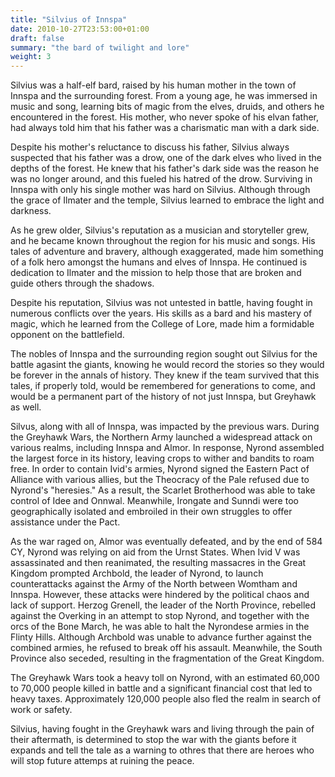 ```yaml
---
title: "Silvius of Innspa"
date: 2010-10-27T23:53:00+01:00
draft: false
summary: "the bard of twilight and lore"
weight: 3
---
```

Silvius was a half-elf bard, raised by his human mother in the town of Innspa and the surrounding forest. From a young age, he was immersed in music and song, learning bits of magic from the elves, druids, and others he encountered in the forest. His mother, who never spoke of his elvan father, had always told him that his father was a charismatic man with a dark side.

Despite his mother's reluctance to discuss his father, Silvius always suspected that his father was a drow, one of the dark elves who lived in the depths of the forest. He knew that his father's dark side was the reason he was no longer around, and this fueled his hatred of the drow. Surviving in Innspa with only his single mother was hard on Silvius. Although through the grace of Ilmater and the temple, Silvius learned to embrace the light and darkness. 

As he grew older, Silvius's reputation as a musician and storyteller grew, and he became known throughout the region for his music and songs. His tales of adventure and bravery, although exaggerated, made him something of a folk hero amongst the humans and elves of Innspa. He continued is dedication to Ilmater and the mission to help those that are broken and guide others through the shadows.

Despite his reputation, Silvius was not untested in battle, having fought in numerous conflicts over the years. His skills as a bard and his mastery of magic, which he learned from the College of Lore, made him a formidable opponent on the battlefield.

The nobles of Innspa and the surrounding region sought out Silvius for the battle agasint the giants, knowing he would record the stories so they would be forever in the annals of history. They knew if the team survived that this tales, if properly told, would be remembered for generations to come, and would be a permanent part of the history of not just Innspa, but Greyhawk as well. 

Silvus, along with all of Innspa, was impacted by the previous wars. During the Greyhawk Wars, the Northern Army launched a widespread attack on various realms, including Innspa and Almor. In response, Nyrond assembled the largest force in its history, leaving crops to wither and bandits to roam free. In order to contain Ivid's armies, Nyrond signed the Eastern Pact of Alliance with various allies, but the Theocracy of the Pale refused due to Nyrond's "heresies." As a result, the Scarlet Brotherhood was able to take control of Idee and Onnwal. Meanwhile, Irongate and Sunndi were too geographically isolated and embroiled in their own struggles to offer assistance under the Pact.

As the war raged on, Almor was eventually defeated, and by the end of 584 CY, Nyrond was relying on aid from the Urnst States. When Ivid V was assassinated and then reanimated, the resulting massacres in the Great Kingdom prompted Archbold, the leader of Nyrond, to launch counterattacks against the Army of the North between Womtham and Innspa. However, these attacks were hindered by the political chaos and lack of support. Herzog Grenell, the leader of the North Province, rebelled against the Overking in an attempt to stop Nyrond, and together with the orcs of the Bone March, he was able to halt the Nyrondese armies in the Flinty Hills. Although Archbold was unable to advance further against the combined armies, he refused to break off his assault. Meanwhile, the South Province also seceded, resulting in the fragmentation of the Great Kingdom.

The Greyhawk Wars took a heavy toll on Nyrond, with an estimated 60,000 to 70,000 people killed in battle and a significant financial cost that led to heavy taxes. Approximately 120,000 people also fled the realm in search of work or safety. 

Silvius, having fought in the Greyhawk wars and living through the pain of their aftermath, is determined to stop the war with the giants before it expands and tell the tale as a warning to othres that there are heroes who will stop future attemps at ruining the peace. 

